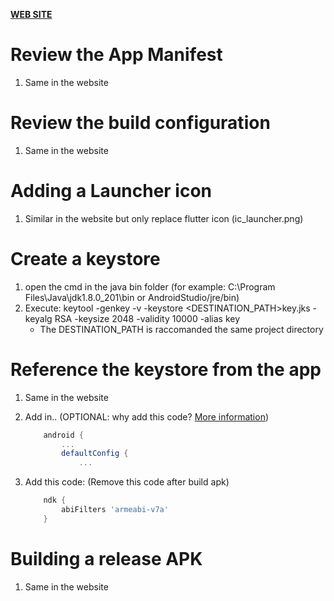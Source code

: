 [**WEB SITE**](https://flutter.dev/docs/deployment/android)

# Review the App Manifest

1. Same in the website

# Review the build configuration

1. Same in the website

# Adding a Launcher icon

1. Similar in the website but only replace flutter icon (ic_launcher.png)

# Create a keystore

1. open the cmd in the java bin folder (for example: C:\Program Files\Java\jdk1.8.0_201\bin or AndroidStudio/jre/bin)
2. Execute: keytool -genkey -v -keystore <DESTINATION_PATH>key.jks -keyalg RSA -keysize 2048 -validity 10000 -alias key
   - The DESTINATION_PATH is raccomanded the same project directory

# Reference the keystore from the app

1. Same in the website
2. Add in.. (OPTIONAL: why add this code? [More information](https://medium.com/flutterpub/flutter-app-couldnt-find-libflutter-so-c95ad81cbccd))
    ```gradle
        android {
            ...
            defaultConfig {
                ...
    ```

3. Add this code: (Remove this code after build apk)
    ```gradle
        ndk {
            abiFilters 'armeabi-v7a'
        }
    ```

# Building a release APK

1. Same in the website

